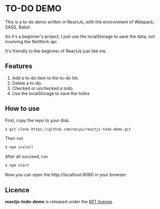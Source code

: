 TO-DO DEMO
====
This is a to-do demo written in ReactJs, with the environment of
Webpack, SASS, Babel.

As it's a beginner's project, I just use the localStorage to save
the data, not involving the NetWork api.

It's friendly to the beginner of ReactJs just like me.


## Features

1. Add a to-do item to the to-do list.
2. Delete a to-do.
3. Checked or unchecked a todo.
4. Use the localStorage to save the todos

## How to use

First, copy the repo to your disk.

```bash
$ git clone https://github.com/naiyu/reactjs-todo-demo.git
```

Then run

```bash
$ npm install
```

After all succeed, run

```bash
$ npm start
```

Now you can open the http://localhost:8080 in your browser.

## Licence

**reactjs-todo-demo** is released under the [MIT license](https://github.com/robbyrussell/oh-my-zsh/blob/master/LICENSE.txt).



